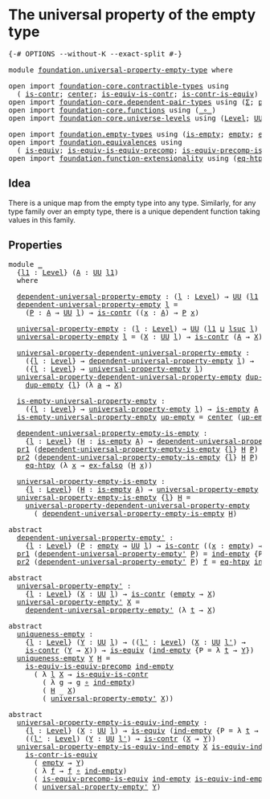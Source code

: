 # The universal property of the empty type

<pre class="Agda"><a id="53" class="Symbol">{-#</a> <a id="57" class="Keyword">OPTIONS</a> <a id="65" class="Pragma">--without-K</a> <a id="77" class="Pragma">--exact-split</a> <a id="91" class="Symbol">#-}</a>

<a id="96" class="Keyword">module</a> <a id="103" href="foundation.universal-property-empty-type.html" class="Module">foundation.universal-property-empty-type</a> <a id="144" class="Keyword">where</a>

<a id="151" class="Keyword">open</a> <a id="156" class="Keyword">import</a> <a id="163" href="foundation-core.contractible-types.html" class="Module">foundation-core.contractible-types</a> <a id="198" class="Keyword">using</a>
  <a id="206" class="Symbol">(</a> <a id="208" href="foundation-core.contractible-types.html#925" class="Function">is-contr</a><a id="216" class="Symbol">;</a> <a id="218" href="foundation-core.contractible-types.html#1018" class="Function">center</a><a id="224" class="Symbol">;</a> <a id="226" href="foundation-core.contractible-types.html#3973" class="Function">is-equiv-is-contr</a><a id="243" class="Symbol">;</a> <a id="245" href="foundation-core.contractible-types.html#2938" class="Function">is-contr-is-equiv</a><a id="262" class="Symbol">)</a>
<a id="264" class="Keyword">open</a> <a id="269" class="Keyword">import</a> <a id="276" href="foundation-core.dependent-pair-types.html" class="Module">foundation-core.dependent-pair-types</a> <a id="313" class="Keyword">using</a> <a id="319" class="Symbol">(</a><a id="320" href="foundation-core.dependent-pair-types.html#502" class="Record">Σ</a><a id="321" class="Symbol">;</a> <a id="323" href="foundation-core.dependent-pair-types.html#575" class="InductiveConstructor">pair</a><a id="327" class="Symbol">;</a> <a id="329" href="foundation-core.dependent-pair-types.html#592" class="Field">pr1</a><a id="332" class="Symbol">;</a> <a id="334" href="foundation-core.dependent-pair-types.html#604" class="Field">pr2</a><a id="337" class="Symbol">)</a>
<a id="339" class="Keyword">open</a> <a id="344" class="Keyword">import</a> <a id="351" href="foundation-core.functions.html" class="Module">foundation-core.functions</a> <a id="377" class="Keyword">using</a> <a id="383" class="Symbol">(</a><a id="384" href="foundation-core.functions.html#407" class="Function Operator">_∘_</a><a id="387" class="Symbol">)</a>
<a id="389" class="Keyword">open</a> <a id="394" class="Keyword">import</a> <a id="401" href="foundation-core.universe-levels.html" class="Module">foundation-core.universe-levels</a> <a id="433" class="Keyword">using</a> <a id="439" class="Symbol">(</a><a id="440" href="Agda.Primitive.html#597" class="Postulate">Level</a><a id="445" class="Symbol">;</a> <a id="447" href="foundation-core.universe-levels.html#222" class="Primitive">UU</a><a id="449" class="Symbol">;</a> <a id="451" href="Agda.Primitive.html#810" class="Primitive Operator">_⊔_</a><a id="454" class="Symbol">;</a> <a id="456" href="Agda.Primitive.html#780" class="Primitive">lsuc</a><a id="460" class="Symbol">)</a>

<a id="463" class="Keyword">open</a> <a id="468" class="Keyword">import</a> <a id="475" href="foundation.empty-types.html" class="Module">foundation.empty-types</a> <a id="498" class="Keyword">using</a> <a id="504" class="Symbol">(</a><a id="505" href="foundation-core.empty-types.html#1215" class="Function">is-empty</a><a id="513" class="Symbol">;</a> <a id="515" href="foundation-core.empty-types.html#1044" class="Datatype">empty</a><a id="520" class="Symbol">;</a> <a id="522" href="foundation-core.empty-types.html#1147" class="Function">ex-falso</a><a id="530" class="Symbol">;</a> <a id="532" href="foundation-core.empty-types.html#1068" class="Function">ind-empty</a><a id="541" class="Symbol">)</a>
<a id="543" class="Keyword">open</a> <a id="548" class="Keyword">import</a> <a id="555" href="foundation.equivalences.html" class="Module">foundation.equivalences</a> <a id="579" class="Keyword">using</a>
  <a id="587" class="Symbol">(</a> <a id="589" href="foundation-core.equivalences.html#1542" class="Function">is-equiv</a><a id="597" class="Symbol">;</a> <a id="599" href="foundation.equivalences.html#10763" class="Function">is-equiv-is-equiv-precomp</a><a id="624" class="Symbol">;</a> <a id="626" href="foundation.equivalences.html#9061" class="Function">is-equiv-precomp-is-equiv</a><a id="651" class="Symbol">)</a>
<a id="653" class="Keyword">open</a> <a id="658" class="Keyword">import</a> <a id="665" href="foundation.function-extensionality.html" class="Module">foundation.function-extensionality</a> <a id="700" class="Keyword">using</a> <a id="706" class="Symbol">(</a><a id="707" href="foundation.function-extensionality.html#1446" class="Function">eq-htpy</a><a id="714" class="Symbol">)</a>
</pre>
## Idea

There is a unique map from the empty type into any type. Similarly, for any type family over an empty type, there is a unique dependent function taking values in this family.

## Properties

<pre class="Agda"><a id="929" class="Keyword">module</a> <a id="936" href="foundation.universal-property-empty-type.html#936" class="Module">_</a>
  <a id="940" class="Symbol">{</a><a id="941" href="foundation.universal-property-empty-type.html#941" class="Bound">l1</a> <a id="944" class="Symbol">:</a> <a id="946" href="Agda.Primitive.html#597" class="Postulate">Level</a><a id="951" class="Symbol">}</a> <a id="953" class="Symbol">(</a><a id="954" href="foundation.universal-property-empty-type.html#954" class="Bound">A</a> <a id="956" class="Symbol">:</a> <a id="958" href="foundation-core.universe-levels.html#222" class="Primitive">UU</a> <a id="961" href="foundation.universal-property-empty-type.html#941" class="Bound">l1</a><a id="963" class="Symbol">)</a>
  <a id="967" class="Keyword">where</a>

  <a id="976" href="foundation.universal-property-empty-type.html#976" class="Function">dependent-universal-property-empty</a> <a id="1011" class="Symbol">:</a> <a id="1013" class="Symbol">(</a><a id="1014" href="foundation.universal-property-empty-type.html#1014" class="Bound">l</a> <a id="1016" class="Symbol">:</a> <a id="1018" href="Agda.Primitive.html#597" class="Postulate">Level</a><a id="1023" class="Symbol">)</a> <a id="1025" class="Symbol">→</a> <a id="1027" href="foundation-core.universe-levels.html#222" class="Primitive">UU</a> <a id="1030" class="Symbol">(</a><a id="1031" href="foundation.universal-property-empty-type.html#941" class="Bound">l1</a> <a id="1034" href="Agda.Primitive.html#810" class="Primitive Operator">⊔</a> <a id="1036" href="Agda.Primitive.html#780" class="Primitive">lsuc</a> <a id="1041" href="foundation.universal-property-empty-type.html#1014" class="Bound">l</a><a id="1042" class="Symbol">)</a>
  <a id="1046" href="foundation.universal-property-empty-type.html#976" class="Function">dependent-universal-property-empty</a> <a id="1081" href="foundation.universal-property-empty-type.html#1081" class="Bound">l</a> <a id="1083" class="Symbol">=</a>
    <a id="1089" class="Symbol">(</a><a id="1090" href="foundation.universal-property-empty-type.html#1090" class="Bound">P</a> <a id="1092" class="Symbol">:</a> <a id="1094" href="foundation.universal-property-empty-type.html#954" class="Bound">A</a> <a id="1096" class="Symbol">→</a> <a id="1098" href="foundation-core.universe-levels.html#222" class="Primitive">UU</a> <a id="1101" href="foundation.universal-property-empty-type.html#1081" class="Bound">l</a><a id="1102" class="Symbol">)</a> <a id="1104" class="Symbol">→</a> <a id="1106" href="foundation-core.contractible-types.html#925" class="Function">is-contr</a> <a id="1115" class="Symbol">((</a><a id="1117" href="foundation.universal-property-empty-type.html#1117" class="Bound">x</a> <a id="1119" class="Symbol">:</a> <a id="1121" href="foundation.universal-property-empty-type.html#954" class="Bound">A</a><a id="1122" class="Symbol">)</a> <a id="1124" class="Symbol">→</a> <a id="1126" href="foundation.universal-property-empty-type.html#1090" class="Bound">P</a> <a id="1128" href="foundation.universal-property-empty-type.html#1117" class="Bound">x</a><a id="1129" class="Symbol">)</a>

  <a id="1134" href="foundation.universal-property-empty-type.html#1134" class="Function">universal-property-empty</a> <a id="1159" class="Symbol">:</a> <a id="1161" class="Symbol">(</a><a id="1162" href="foundation.universal-property-empty-type.html#1162" class="Bound">l</a> <a id="1164" class="Symbol">:</a> <a id="1166" href="Agda.Primitive.html#597" class="Postulate">Level</a><a id="1171" class="Symbol">)</a> <a id="1173" class="Symbol">→</a> <a id="1175" href="foundation-core.universe-levels.html#222" class="Primitive">UU</a> <a id="1178" class="Symbol">(</a><a id="1179" href="foundation.universal-property-empty-type.html#941" class="Bound">l1</a> <a id="1182" href="Agda.Primitive.html#810" class="Primitive Operator">⊔</a> <a id="1184" href="Agda.Primitive.html#780" class="Primitive">lsuc</a> <a id="1189" href="foundation.universal-property-empty-type.html#1162" class="Bound">l</a><a id="1190" class="Symbol">)</a>
  <a id="1194" href="foundation.universal-property-empty-type.html#1134" class="Function">universal-property-empty</a> <a id="1219" href="foundation.universal-property-empty-type.html#1219" class="Bound">l</a> <a id="1221" class="Symbol">=</a> <a id="1223" class="Symbol">(</a><a id="1224" href="foundation.universal-property-empty-type.html#1224" class="Bound">X</a> <a id="1226" class="Symbol">:</a> <a id="1228" href="foundation-core.universe-levels.html#222" class="Primitive">UU</a> <a id="1231" href="foundation.universal-property-empty-type.html#1219" class="Bound">l</a><a id="1232" class="Symbol">)</a> <a id="1234" class="Symbol">→</a> <a id="1236" href="foundation-core.contractible-types.html#925" class="Function">is-contr</a> <a id="1245" class="Symbol">(</a><a id="1246" href="foundation.universal-property-empty-type.html#954" class="Bound">A</a> <a id="1248" class="Symbol">→</a> <a id="1250" href="foundation.universal-property-empty-type.html#1224" class="Bound">X</a><a id="1251" class="Symbol">)</a>

  <a id="1256" href="foundation.universal-property-empty-type.html#1256" class="Function">universal-property-dependent-universal-property-empty</a> <a id="1310" class="Symbol">:</a>
    <a id="1316" class="Symbol">({</a><a id="1318" href="foundation.universal-property-empty-type.html#1318" class="Bound">l</a> <a id="1320" class="Symbol">:</a> <a id="1322" href="Agda.Primitive.html#597" class="Postulate">Level</a><a id="1327" class="Symbol">}</a> <a id="1329" class="Symbol">→</a> <a id="1331" href="foundation.universal-property-empty-type.html#976" class="Function">dependent-universal-property-empty</a> <a id="1366" href="foundation.universal-property-empty-type.html#1318" class="Bound">l</a><a id="1367" class="Symbol">)</a> <a id="1369" class="Symbol">→</a>
    <a id="1375" class="Symbol">({</a><a id="1377" href="foundation.universal-property-empty-type.html#1377" class="Bound">l</a> <a id="1379" class="Symbol">:</a> <a id="1381" href="Agda.Primitive.html#597" class="Postulate">Level</a><a id="1386" class="Symbol">}</a> <a id="1388" class="Symbol">→</a> <a id="1390" href="foundation.universal-property-empty-type.html#1134" class="Function">universal-property-empty</a> <a id="1415" href="foundation.universal-property-empty-type.html#1377" class="Bound">l</a><a id="1416" class="Symbol">)</a>
  <a id="1420" href="foundation.universal-property-empty-type.html#1256" class="Function">universal-property-dependent-universal-property-empty</a> <a id="1474" href="foundation.universal-property-empty-type.html#1474" class="Bound">dup-empty</a> <a id="1484" class="Symbol">{</a><a id="1485" href="foundation.universal-property-empty-type.html#1485" class="Bound">l</a><a id="1486" class="Symbol">}</a> <a id="1488" href="foundation.universal-property-empty-type.html#1488" class="Bound">X</a> <a id="1490" class="Symbol">=</a>
    <a id="1496" href="foundation.universal-property-empty-type.html#1474" class="Bound">dup-empty</a> <a id="1506" class="Symbol">{</a><a id="1507" href="foundation.universal-property-empty-type.html#1485" class="Bound">l</a><a id="1508" class="Symbol">}</a> <a id="1510" class="Symbol">(λ</a> <a id="1513" href="foundation.universal-property-empty-type.html#1513" class="Bound">a</a> <a id="1515" class="Symbol">→</a> <a id="1517" href="foundation.universal-property-empty-type.html#1488" class="Bound">X</a><a id="1518" class="Symbol">)</a>

  <a id="1523" href="foundation.universal-property-empty-type.html#1523" class="Function">is-empty-universal-property-empty</a> <a id="1557" class="Symbol">:</a>
    <a id="1563" class="Symbol">({</a><a id="1565" href="foundation.universal-property-empty-type.html#1565" class="Bound">l</a> <a id="1567" class="Symbol">:</a> <a id="1569" href="Agda.Primitive.html#597" class="Postulate">Level</a><a id="1574" class="Symbol">}</a> <a id="1576" class="Symbol">→</a> <a id="1578" href="foundation.universal-property-empty-type.html#1134" class="Function">universal-property-empty</a> <a id="1603" href="foundation.universal-property-empty-type.html#1565" class="Bound">l</a><a id="1604" class="Symbol">)</a> <a id="1606" class="Symbol">→</a> <a id="1608" href="foundation-core.empty-types.html#1215" class="Function">is-empty</a> <a id="1617" href="foundation.universal-property-empty-type.html#954" class="Bound">A</a>
  <a id="1621" href="foundation.universal-property-empty-type.html#1523" class="Function">is-empty-universal-property-empty</a> <a id="1655" href="foundation.universal-property-empty-type.html#1655" class="Bound">up-empty</a> <a id="1664" class="Symbol">=</a> <a id="1666" href="foundation-core.contractible-types.html#1018" class="Function">center</a> <a id="1673" class="Symbol">(</a><a id="1674" href="foundation.universal-property-empty-type.html#1655" class="Bound">up-empty</a> <a id="1683" href="foundation-core.empty-types.html#1044" class="Datatype">empty</a><a id="1688" class="Symbol">)</a>

  <a id="1693" href="foundation.universal-property-empty-type.html#1693" class="Function">dependent-universal-property-empty-is-empty</a> <a id="1737" class="Symbol">:</a>
    <a id="1743" class="Symbol">{</a><a id="1744" href="foundation.universal-property-empty-type.html#1744" class="Bound">l</a> <a id="1746" class="Symbol">:</a> <a id="1748" href="Agda.Primitive.html#597" class="Postulate">Level</a><a id="1753" class="Symbol">}</a> <a id="1755" class="Symbol">(</a><a id="1756" href="foundation.universal-property-empty-type.html#1756" class="Bound">H</a> <a id="1758" class="Symbol">:</a> <a id="1760" href="foundation-core.empty-types.html#1215" class="Function">is-empty</a> <a id="1769" href="foundation.universal-property-empty-type.html#954" class="Bound">A</a><a id="1770" class="Symbol">)</a> <a id="1772" class="Symbol">→</a> <a id="1774" href="foundation.universal-property-empty-type.html#976" class="Function">dependent-universal-property-empty</a> <a id="1809" href="foundation.universal-property-empty-type.html#1744" class="Bound">l</a>
  <a id="1813" href="foundation-core.dependent-pair-types.html#592" class="Field">pr1</a> <a id="1817" class="Symbol">(</a><a id="1818" href="foundation.universal-property-empty-type.html#1693" class="Function">dependent-universal-property-empty-is-empty</a> <a id="1862" class="Symbol">{</a><a id="1863" href="foundation.universal-property-empty-type.html#1863" class="Bound">l</a><a id="1864" class="Symbol">}</a> <a id="1866" href="foundation.universal-property-empty-type.html#1866" class="Bound">H</a> <a id="1868" href="foundation.universal-property-empty-type.html#1868" class="Bound">P</a><a id="1869" class="Symbol">)</a> <a id="1871" href="foundation.universal-property-empty-type.html#1871" class="Bound">x</a> <a id="1873" class="Symbol">=</a> <a id="1875" href="foundation-core.empty-types.html#1147" class="Function">ex-falso</a> <a id="1884" class="Symbol">(</a><a id="1885" href="foundation.universal-property-empty-type.html#1866" class="Bound">H</a> <a id="1887" href="foundation.universal-property-empty-type.html#1871" class="Bound">x</a><a id="1888" class="Symbol">)</a>
  <a id="1892" href="foundation-core.dependent-pair-types.html#604" class="Field">pr2</a> <a id="1896" class="Symbol">(</a><a id="1897" href="foundation.universal-property-empty-type.html#1693" class="Function">dependent-universal-property-empty-is-empty</a> <a id="1941" class="Symbol">{</a><a id="1942" href="foundation.universal-property-empty-type.html#1942" class="Bound">l</a><a id="1943" class="Symbol">}</a> <a id="1945" href="foundation.universal-property-empty-type.html#1945" class="Bound">H</a> <a id="1947" href="foundation.universal-property-empty-type.html#1947" class="Bound">P</a><a id="1948" class="Symbol">)</a> <a id="1950" href="foundation.universal-property-empty-type.html#1950" class="Bound">f</a> <a id="1952" class="Symbol">=</a>
    <a id="1958" href="foundation.function-extensionality.html#1446" class="Function">eq-htpy</a> <a id="1966" class="Symbol">(λ</a> <a id="1969" href="foundation.universal-property-empty-type.html#1969" class="Bound">x</a> <a id="1971" class="Symbol">→</a> <a id="1973" href="foundation-core.empty-types.html#1147" class="Function">ex-falso</a> <a id="1982" class="Symbol">(</a><a id="1983" href="foundation.universal-property-empty-type.html#1945" class="Bound">H</a> <a id="1985" href="foundation.universal-property-empty-type.html#1969" class="Bound">x</a><a id="1986" class="Symbol">))</a>
  
  <a id="1994" href="foundation.universal-property-empty-type.html#1994" class="Function">universal-property-empty-is-empty</a> <a id="2028" class="Symbol">:</a>
    <a id="2034" class="Symbol">{</a><a id="2035" href="foundation.universal-property-empty-type.html#2035" class="Bound">l</a> <a id="2037" class="Symbol">:</a> <a id="2039" href="Agda.Primitive.html#597" class="Postulate">Level</a><a id="2044" class="Symbol">}</a> <a id="2046" class="Symbol">(</a><a id="2047" href="foundation.universal-property-empty-type.html#2047" class="Bound">H</a> <a id="2049" class="Symbol">:</a> <a id="2051" href="foundation-core.empty-types.html#1215" class="Function">is-empty</a> <a id="2060" href="foundation.universal-property-empty-type.html#954" class="Bound">A</a><a id="2061" class="Symbol">)</a> <a id="2063" class="Symbol">→</a> <a id="2065" href="foundation.universal-property-empty-type.html#1134" class="Function">universal-property-empty</a> <a id="2090" href="foundation.universal-property-empty-type.html#2035" class="Bound">l</a>
  <a id="2094" href="foundation.universal-property-empty-type.html#1994" class="Function">universal-property-empty-is-empty</a> <a id="2128" class="Symbol">{</a><a id="2129" href="foundation.universal-property-empty-type.html#2129" class="Bound">l</a><a id="2130" class="Symbol">}</a> <a id="2132" href="foundation.universal-property-empty-type.html#2132" class="Bound">H</a> <a id="2134" class="Symbol">=</a>
    <a id="2140" href="foundation.universal-property-empty-type.html#1256" class="Function">universal-property-dependent-universal-property-empty</a>
      <a id="2200" class="Symbol">(</a> <a id="2202" href="foundation.universal-property-empty-type.html#1693" class="Function">dependent-universal-property-empty-is-empty</a> <a id="2246" href="foundation.universal-property-empty-type.html#2132" class="Bound">H</a><a id="2247" class="Symbol">)</a>

<a id="2250" class="Keyword">abstract</a>
  <a id="dependent-universal-property-empty&#39;"></a><a id="2261" href="foundation.universal-property-empty-type.html#2261" class="Function">dependent-universal-property-empty&#39;</a> <a id="2297" class="Symbol">:</a>
    <a id="2303" class="Symbol">{</a><a id="2304" href="foundation.universal-property-empty-type.html#2304" class="Bound">l</a> <a id="2306" class="Symbol">:</a> <a id="2308" href="Agda.Primitive.html#597" class="Postulate">Level</a><a id="2313" class="Symbol">}</a> <a id="2315" class="Symbol">(</a><a id="2316" href="foundation.universal-property-empty-type.html#2316" class="Bound">P</a> <a id="2318" class="Symbol">:</a> <a id="2320" href="foundation-core.empty-types.html#1044" class="Datatype">empty</a> <a id="2326" class="Symbol">→</a> <a id="2328" href="foundation-core.universe-levels.html#222" class="Primitive">UU</a> <a id="2331" href="foundation.universal-property-empty-type.html#2304" class="Bound">l</a><a id="2332" class="Symbol">)</a> <a id="2334" class="Symbol">→</a> <a id="2336" href="foundation-core.contractible-types.html#925" class="Function">is-contr</a> <a id="2345" class="Symbol">((</a><a id="2347" href="foundation.universal-property-empty-type.html#2347" class="Bound">x</a> <a id="2349" class="Symbol">:</a> <a id="2351" href="foundation-core.empty-types.html#1044" class="Datatype">empty</a><a id="2356" class="Symbol">)</a> <a id="2358" class="Symbol">→</a> <a id="2360" href="foundation.universal-property-empty-type.html#2316" class="Bound">P</a> <a id="2362" href="foundation.universal-property-empty-type.html#2347" class="Bound">x</a><a id="2363" class="Symbol">)</a>
  <a id="2367" href="foundation-core.dependent-pair-types.html#592" class="Field">pr1</a> <a id="2371" class="Symbol">(</a><a id="2372" href="foundation.universal-property-empty-type.html#2261" class="Function">dependent-universal-property-empty&#39;</a> <a id="2408" href="foundation.universal-property-empty-type.html#2408" class="Bound">P</a><a id="2409" class="Symbol">)</a> <a id="2411" class="Symbol">=</a> <a id="2413" href="foundation-core.empty-types.html#1068" class="Function">ind-empty</a> <a id="2423" class="Symbol">{</a><a id="2424" class="Argument">P</a> <a id="2426" class="Symbol">=</a> <a id="2428" href="foundation.universal-property-empty-type.html#2408" class="Bound">P</a><a id="2429" class="Symbol">}</a>
  <a id="2433" href="foundation-core.dependent-pair-types.html#604" class="Field">pr2</a> <a id="2437" class="Symbol">(</a><a id="2438" href="foundation.universal-property-empty-type.html#2261" class="Function">dependent-universal-property-empty&#39;</a> <a id="2474" href="foundation.universal-property-empty-type.html#2474" class="Bound">P</a><a id="2475" class="Symbol">)</a> <a id="2477" href="foundation.universal-property-empty-type.html#2477" class="Bound">f</a> <a id="2479" class="Symbol">=</a> <a id="2481" href="foundation.function-extensionality.html#1446" class="Function">eq-htpy</a> <a id="2489" href="foundation-core.empty-types.html#1068" class="Function">ind-empty</a>

<a id="2500" class="Keyword">abstract</a>
  <a id="universal-property-empty&#39;"></a><a id="2511" href="foundation.universal-property-empty-type.html#2511" class="Function">universal-property-empty&#39;</a> <a id="2537" class="Symbol">:</a>
    <a id="2543" class="Symbol">{</a><a id="2544" href="foundation.universal-property-empty-type.html#2544" class="Bound">l</a> <a id="2546" class="Symbol">:</a> <a id="2548" href="Agda.Primitive.html#597" class="Postulate">Level</a><a id="2553" class="Symbol">}</a> <a id="2555" class="Symbol">(</a><a id="2556" href="foundation.universal-property-empty-type.html#2556" class="Bound">X</a> <a id="2558" class="Symbol">:</a> <a id="2560" href="foundation-core.universe-levels.html#222" class="Primitive">UU</a> <a id="2563" href="foundation.universal-property-empty-type.html#2544" class="Bound">l</a><a id="2564" class="Symbol">)</a> <a id="2566" class="Symbol">→</a> <a id="2568" href="foundation-core.contractible-types.html#925" class="Function">is-contr</a> <a id="2577" class="Symbol">(</a><a id="2578" href="foundation-core.empty-types.html#1044" class="Datatype">empty</a> <a id="2584" class="Symbol">→</a> <a id="2586" href="foundation.universal-property-empty-type.html#2556" class="Bound">X</a><a id="2587" class="Symbol">)</a>
  <a id="2591" href="foundation.universal-property-empty-type.html#2511" class="Function">universal-property-empty&#39;</a> <a id="2617" href="foundation.universal-property-empty-type.html#2617" class="Bound">X</a> <a id="2619" class="Symbol">=</a>
    <a id="2625" href="foundation.universal-property-empty-type.html#2261" class="Function">dependent-universal-property-empty&#39;</a> <a id="2661" class="Symbol">(λ</a> <a id="2664" href="foundation.universal-property-empty-type.html#2664" class="Bound">t</a> <a id="2666" class="Symbol">→</a> <a id="2668" href="foundation.universal-property-empty-type.html#2617" class="Bound">X</a><a id="2669" class="Symbol">)</a>

<a id="2672" class="Keyword">abstract</a>
  <a id="uniqueness-empty"></a><a id="2683" href="foundation.universal-property-empty-type.html#2683" class="Function">uniqueness-empty</a> <a id="2700" class="Symbol">:</a>
    <a id="2706" class="Symbol">{</a><a id="2707" href="foundation.universal-property-empty-type.html#2707" class="Bound">l</a> <a id="2709" class="Symbol">:</a> <a id="2711" href="Agda.Primitive.html#597" class="Postulate">Level</a><a id="2716" class="Symbol">}</a> <a id="2718" class="Symbol">(</a><a id="2719" href="foundation.universal-property-empty-type.html#2719" class="Bound">Y</a> <a id="2721" class="Symbol">:</a> <a id="2723" href="foundation-core.universe-levels.html#222" class="Primitive">UU</a> <a id="2726" href="foundation.universal-property-empty-type.html#2707" class="Bound">l</a><a id="2727" class="Symbol">)</a> <a id="2729" class="Symbol">→</a> <a id="2731" class="Symbol">((</a><a id="2733" href="foundation.universal-property-empty-type.html#2733" class="Bound">l&#39;</a> <a id="2736" class="Symbol">:</a> <a id="2738" href="Agda.Primitive.html#597" class="Postulate">Level</a><a id="2743" class="Symbol">)</a> <a id="2745" class="Symbol">(</a><a id="2746" href="foundation.universal-property-empty-type.html#2746" class="Bound">X</a> <a id="2748" class="Symbol">:</a> <a id="2750" href="foundation-core.universe-levels.html#222" class="Primitive">UU</a> <a id="2753" href="foundation.universal-property-empty-type.html#2733" class="Bound">l&#39;</a><a id="2755" class="Symbol">)</a> <a id="2757" class="Symbol">→</a>
    <a id="2763" href="foundation-core.contractible-types.html#925" class="Function">is-contr</a> <a id="2772" class="Symbol">(</a><a id="2773" href="foundation.universal-property-empty-type.html#2719" class="Bound">Y</a> <a id="2775" class="Symbol">→</a> <a id="2777" href="foundation.universal-property-empty-type.html#2746" class="Bound">X</a><a id="2778" class="Symbol">))</a> <a id="2781" class="Symbol">→</a> <a id="2783" href="foundation-core.equivalences.html#1542" class="Function">is-equiv</a> <a id="2792" class="Symbol">(</a><a id="2793" href="foundation-core.empty-types.html#1068" class="Function">ind-empty</a> <a id="2803" class="Symbol">{</a><a id="2804" class="Argument">P</a> <a id="2806" class="Symbol">=</a> <a id="2808" class="Symbol">λ</a> <a id="2810" href="foundation.universal-property-empty-type.html#2810" class="Bound">t</a> <a id="2812" class="Symbol">→</a> <a id="2814" href="foundation.universal-property-empty-type.html#2719" class="Bound">Y</a><a id="2815" class="Symbol">})</a>
  <a id="2820" href="foundation.universal-property-empty-type.html#2683" class="Function">uniqueness-empty</a> <a id="2837" href="foundation.universal-property-empty-type.html#2837" class="Bound">Y</a> <a id="2839" href="foundation.universal-property-empty-type.html#2839" class="Bound">H</a> <a id="2841" class="Symbol">=</a>
    <a id="2847" href="foundation.equivalences.html#10763" class="Function">is-equiv-is-equiv-precomp</a> <a id="2873" href="foundation-core.empty-types.html#1068" class="Function">ind-empty</a>
      <a id="2889" class="Symbol">(</a> <a id="2891" class="Symbol">λ</a> <a id="2893" href="foundation.universal-property-empty-type.html#2893" class="Bound">l</a> <a id="2895" href="foundation.universal-property-empty-type.html#2895" class="Bound">X</a> <a id="2897" class="Symbol">→</a> <a id="2899" href="foundation-core.contractible-types.html#3973" class="Function">is-equiv-is-contr</a>
        <a id="2925" class="Symbol">(</a> <a id="2927" class="Symbol">λ</a> <a id="2929" href="foundation.universal-property-empty-type.html#2929" class="Bound">g</a> <a id="2931" class="Symbol">→</a> <a id="2933" href="foundation.universal-property-empty-type.html#2929" class="Bound">g</a> <a id="2935" href="foundation-core.functions.html#407" class="Function Operator">∘</a> <a id="2937" href="foundation-core.empty-types.html#1068" class="Function">ind-empty</a><a id="2946" class="Symbol">)</a>
        <a id="2956" class="Symbol">(</a> <a id="2958" href="foundation.universal-property-empty-type.html#2839" class="Bound">H</a> <a id="2960" class="Symbol">_</a> <a id="2962" href="foundation.universal-property-empty-type.html#2895" class="Bound">X</a><a id="2963" class="Symbol">)</a>
        <a id="2973" class="Symbol">(</a> <a id="2975" href="foundation.universal-property-empty-type.html#2511" class="Function">universal-property-empty&#39;</a> <a id="3001" href="foundation.universal-property-empty-type.html#2895" class="Bound">X</a><a id="3002" class="Symbol">))</a>

<a id="3006" class="Keyword">abstract</a>
  <a id="universal-property-empty-is-equiv-ind-empty"></a><a id="3017" href="foundation.universal-property-empty-type.html#3017" class="Function">universal-property-empty-is-equiv-ind-empty</a> <a id="3061" class="Symbol">:</a>
    <a id="3067" class="Symbol">{</a><a id="3068" href="foundation.universal-property-empty-type.html#3068" class="Bound">l</a> <a id="3070" class="Symbol">:</a> <a id="3072" href="Agda.Primitive.html#597" class="Postulate">Level</a><a id="3077" class="Symbol">}</a> <a id="3079" class="Symbol">(</a><a id="3080" href="foundation.universal-property-empty-type.html#3080" class="Bound">X</a> <a id="3082" class="Symbol">:</a> <a id="3084" href="foundation-core.universe-levels.html#222" class="Primitive">UU</a> <a id="3087" href="foundation.universal-property-empty-type.html#3068" class="Bound">l</a><a id="3088" class="Symbol">)</a> <a id="3090" class="Symbol">→</a> <a id="3092" href="foundation-core.equivalences.html#1542" class="Function">is-equiv</a> <a id="3101" class="Symbol">(</a><a id="3102" href="foundation-core.empty-types.html#1068" class="Function">ind-empty</a> <a id="3112" class="Symbol">{</a><a id="3113" class="Argument">P</a> <a id="3115" class="Symbol">=</a> <a id="3117" class="Symbol">λ</a> <a id="3119" href="foundation.universal-property-empty-type.html#3119" class="Bound">t</a> <a id="3121" class="Symbol">→</a> <a id="3123" href="foundation.universal-property-empty-type.html#3080" class="Bound">X</a><a id="3124" class="Symbol">})</a> <a id="3127" class="Symbol">→</a>
    <a id="3133" class="Symbol">((</a><a id="3135" href="foundation.universal-property-empty-type.html#3135" class="Bound">l&#39;</a> <a id="3138" class="Symbol">:</a> <a id="3140" href="Agda.Primitive.html#597" class="Postulate">Level</a><a id="3145" class="Symbol">)</a> <a id="3147" class="Symbol">(</a><a id="3148" href="foundation.universal-property-empty-type.html#3148" class="Bound">Y</a> <a id="3150" class="Symbol">:</a> <a id="3152" href="foundation-core.universe-levels.html#222" class="Primitive">UU</a> <a id="3155" href="foundation.universal-property-empty-type.html#3135" class="Bound">l&#39;</a><a id="3157" class="Symbol">)</a> <a id="3159" class="Symbol">→</a> <a id="3161" href="foundation-core.contractible-types.html#925" class="Function">is-contr</a> <a id="3170" class="Symbol">(</a><a id="3171" href="foundation.universal-property-empty-type.html#3080" class="Bound">X</a> <a id="3173" class="Symbol">→</a> <a id="3175" href="foundation.universal-property-empty-type.html#3148" class="Bound">Y</a><a id="3176" class="Symbol">))</a>
  <a id="3181" href="foundation.universal-property-empty-type.html#3017" class="Function">universal-property-empty-is-equiv-ind-empty</a> <a id="3225" href="foundation.universal-property-empty-type.html#3225" class="Bound">X</a> <a id="3227" href="foundation.universal-property-empty-type.html#3227" class="Bound">is-equiv-ind-empty</a> <a id="3246" href="foundation.universal-property-empty-type.html#3246" class="Bound">l&#39;</a> <a id="3249" href="foundation.universal-property-empty-type.html#3249" class="Bound">Y</a> <a id="3251" class="Symbol">=</a>
    <a id="3257" href="foundation-core.contractible-types.html#2938" class="Function">is-contr-is-equiv</a>
      <a id="3281" class="Symbol">(</a> <a id="3283" href="foundation-core.empty-types.html#1044" class="Datatype">empty</a> <a id="3289" class="Symbol">→</a> <a id="3291" href="foundation.universal-property-empty-type.html#3249" class="Bound">Y</a><a id="3292" class="Symbol">)</a>
      <a id="3300" class="Symbol">(</a> <a id="3302" class="Symbol">λ</a> <a id="3304" href="foundation.universal-property-empty-type.html#3304" class="Bound">f</a> <a id="3306" class="Symbol">→</a> <a id="3308" href="foundation.universal-property-empty-type.html#3304" class="Bound">f</a> <a id="3310" href="foundation-core.functions.html#407" class="Function Operator">∘</a> <a id="3312" href="foundation-core.empty-types.html#1068" class="Function">ind-empty</a><a id="3321" class="Symbol">)</a>
      <a id="3329" class="Symbol">(</a> <a id="3331" href="foundation.equivalences.html#9061" class="Function">is-equiv-precomp-is-equiv</a> <a id="3357" href="foundation-core.empty-types.html#1068" class="Function">ind-empty</a> <a id="3367" href="foundation.universal-property-empty-type.html#3227" class="Bound">is-equiv-ind-empty</a> <a id="3386" href="foundation.universal-property-empty-type.html#3249" class="Bound">Y</a><a id="3387" class="Symbol">)</a>
      <a id="3395" class="Symbol">(</a> <a id="3397" href="foundation.universal-property-empty-type.html#2511" class="Function">universal-property-empty&#39;</a> <a id="3423" href="foundation.universal-property-empty-type.html#3249" class="Bound">Y</a><a id="3424" class="Symbol">)</a>
</pre>
